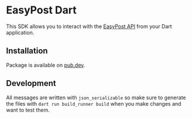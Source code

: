 # EasyPost Dart

This SDK allows you to interact with the [EasyPost API](https://www.easypost.com/docs/api) from your Dart application.

## Installation

Package is available on [pub.dev](https://pub.dev/packages/easypost).

## Development

All messages are written with `json_serializable` so make sure to generate the
files with `dart run build_runner build` when you make changes and want to test
them.
